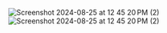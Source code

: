 ![Screenshot 2024-08-25 at 12 45 20 PM (2)](https://github.com/user-attachments/assets/8f4ebb97-86b2-4982-82d6-482b609d9d0d)
![Screenshot 2024-08-25 at 12 45 20 PM (2)](https://github.com/user-attachments/assets/86fdc0e2-1273-4148-a602-26ef2741117a)

